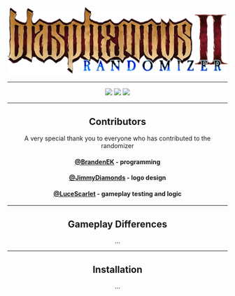<div align="center">
  <img src="logo.png">
</div>

---

<div align="center">
  <img src="https://img.shields.io/github/v/release/BrandenEK/BlasII.Randomizer?style=for-the-badge">
  <img src="https://img.shields.io/github/last-commit/BrandenEK/BlasII.Randomizer?color=important&style=for-the-badge">
  <img src="https://img.shields.io/github/downloads/BrandenEK/BlasII.Randomizer/total?color=success&style=for-the-badge">
</div>

---

<div align="center">
  <h2>Contributors</h2>
  <p>A very special thank you to everyone who has contributed to the randomizer</p>

  <h4> <b><a href="https://github.com/BrandenEK">@BrandenEK</a></b> - programming </h4>
  <h4> <b><a href="https://github.com/JimmyDiamonds">@JimmyDiamonds</a></b> - logo design </h4>
  <h4> <b><a href="https://github.com/LuceScarlet">@LuceScarlet</a></b> - gameplay testing and logic </h4>
</div>

---

<div align="center">
  <h2>Gameplay Differences</h2>

  <p>...</p>
</div>

---

<div align="center">
  <h2>Installation</h2>

  <p>...</p>
</div>
